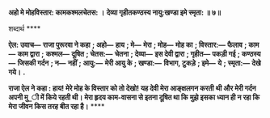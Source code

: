 **अहो मे मोहविस्तार: कामकश्मलचेतस: ।** **देव्या गृहीतकण्ठस्य नायु:खण्डा इमे स्मृता: ॥ ७॥** 

शब्दार्थ **** 

**ऐल: उवाच—** **राजा पुरूरवा ने कहा** **; अहो—** **हाय** **; मे—** **मेरा** **; मोह—** **मोह का** **; विस्तार:—** **फैलाव** **; काम—** **काम द्वारा** **;** **कश्मल—** **दूषित** **; चेतस:—** **चेतना** **; देव्या—** **इस देवी द्वारा** **; गृहीत—** **पकड़ी गई** **; कण्ठस्य—** **जिसकी गर्दन** **; न—** **नहीं** **; आयु:—** **मेरी आयु के** **; खण्डा:—** **विभाग, टुकड़े** **; इमे—** **ये** **; स्मृता:—** **देखे गये।** **.** 

**राजा ऐल ने कहा : हाय! मेरे मोह के विस्तार को तो देखो! यह देवी मेरा आङ्क्षलगन करती** **थी और मेरी गर्दन अपनी मु_ी में किये रहती थी। मेरा हृदय काम-वासना से इतना दूषित था कि** **मुझे इसका ध्यान ही न रहा कि मेरा जीवन किस तरह बीत रहा है।** **** 
